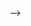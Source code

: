 <!--# Testing Reference-->

<!--<!--* toc_depth: 3 *-->-->

<!--This page lists the facilities provided by GoogleTest for writing test programs.-->
<!--To use them, include the header `gtest/gtest.h`.-->

<!--## Macros-->

<!--GoogleTest defines the following macros for writing tests.-->

<!--### TEST {#TEST}-->

<!--<pre>-->
<!--TEST(<em>TestSuiteName</em>, <em>TestName</em>) {-->
<!--  ... <em>statements</em> ...-->
<!--}-->
<!--</pre>-->

<!--Defines an individual test named *`TestName`* in the test suite-->
<!--*`TestSuiteName`*, consisting of the given statements.-->

<!--Both arguments *`TestSuiteName`* and *`TestName`* must be valid C++ identifiers-->
<!--and must not contain underscores (`_`). Tests in different test suites can have-->
<!--the same individual name.-->

<!--The statements within the test body can be any code under test.-->
<!--[Assertions](assertions.md) used within the test body determine the outcome of-->
<!--the test.-->

<!--### TEST_F {#TEST_F}-->

<!--<pre>-->
<!--TEST_F(<em>TestFixtureName</em>, <em>TestName</em>) {-->
<!--  ... <em>statements</em> ...-->
<!--}-->
<!--</pre>-->

<!--Defines an individual test named *`TestName`* that uses the test fixture class-->
<!--*`TestFixtureName`*. The test suite name is *`TestFixtureName`*.-->

<!--Both arguments *`TestFixtureName`* and *`TestName`* must be valid C++-->
<!--identifiers and must not contain underscores (`_`). *`TestFixtureName`* must be-->
<!--the name of a test fixture class—see-->
<!--[Test Fixtures](../primer.md#same-data-multiple-tests).-->

<!--The statements within the test body can be any code under test.-->
<!--[Assertions](assertions.md) used within the test body determine the outcome of-->
<!--the test.-->

<!--### TEST_P {#TEST_P}-->

<!--<pre>-->
<!--TEST_P(<em>TestFixtureName</em>, <em>TestName</em>) {-->
<!--  ... <em>statements</em> ...-->
<!--}-->
<!--</pre>-->

<!--Defines an individual value-parameterized test named *`TestName`* that uses the-->
<!--test fixture class *`TestFixtureName`*. The test suite name is-->
<!--*`TestFixtureName`*.-->

<!--Both arguments *`TestFixtureName`* and *`TestName`* must be valid C++-->
<!--identifiers and must not contain underscores (`_`). *`TestFixtureName`* must be-->
<!--the name of a value-parameterized test fixture class—see-->
<!--[Value-Parameterized Tests](../advanced.md#value-parameterized-tests).-->

<!--The statements within the test body can be any code under test. Within the test-->
<!--body, the test parameter can be accessed with the `GetParam()` function (see-->
<!--[`WithParamInterface`](#WithParamInterface)). For example:-->

<!--```cpp-->
<!--TEST_P(MyTestSuite, DoesSomething) {-->
<!--  ...-->
<!--  EXPECT_TRUE(DoSomething(GetParam()));-->
<!--  ...-->
<!--}-->
<!--```-->

<!--[Assertions](assertions.md) used within the test body determine the outcome of-->
<!--the test.-->

<!--See also [`INSTANTIATE_TEST_SUITE_P`](#INSTANTIATE_TEST_SUITE_P).-->

<!--### INSTANTIATE_TEST_SUITE_P {#INSTANTIATE_TEST_SUITE_P}-->

<!--`INSTANTIATE_TEST_SUITE_P(`*`InstantiationName`*`,`*`TestSuiteName`*`,`*`param_generator`*`)`-->
<!--\-->
<!--`INSTANTIATE_TEST_SUITE_P(`*`InstantiationName`*`,`*`TestSuiteName`*`,`*`param_generator`*`,`*`name_generator`*`)`-->

<!--Instantiates the value-parameterized test suite *`TestSuiteName`* (defined with-->
<!--[`TEST_P`](#TEST_P)).-->

<!--The argument *`InstantiationName`* is a unique name for the instantiation of the-->
<!--test suite, to distinguish between multiple instantiations. In test output, the-->
<!--instantiation name is added as a prefix to the test suite name-->
<!--*`TestSuiteName`*.-->

<!--The argument *`param_generator`* is one of the following GoogleTest-provided-->
<!--functions that generate the test parameters, all defined in the `::testing`-->
<!--namespace:-->

<!--<span id="param-generators"></span>-->

<!--| Parameter Generator | Behavior                                             |-->
<!--| ------------------- | ---------------------------------------------------- |-->
<!--| `Range(begin, end [, step])` | Yields values `{begin, begin+step, begin+step+step, ...}`. The values do not include `end`. `step` defaults to 1. |-->
<!--| `Values(v1, v2, ..., vN)`    | Yields values `{v1, v2, ..., vN}`.          |-->
<!--| `ValuesIn(container)` or `ValuesIn(begin,end)` | Yields values from a C-style array, an STL-style container, or an iterator range `[begin, end)`. |-->
<!--| `Bool()`                     | Yields sequence `{false, true}`.            |-->
<!--| `Combine(g1, g2, ..., gN)`   | Yields as `std::tuple` *n*-tuples all combinations (Cartesian product) of the values generated by the given *n* generators `g1`, `g2`, ..., `gN`. |-->
<!--| `ConvertGenerator<T>(g)`     | Yields values generated by generator `g`, `static_cast` to `T`. |-->
<!--The optional last argument *`name_generator`* is a function or functor that-->
<!--generates custom test name suffixes based on the test parameters. The function-->
<!--must accept an argument of type-->
<!--[`TestParamInfo<class ParamType>`](#TestParamInfo) and return a `std::string`.-->
<!--The test name suffix can only contain alphanumeric characters and underscores.-->
<!--GoogleTest provides [`PrintToStringParamName`](#PrintToStringParamName), or a-->
<!--custom function can be used for more control:-->

<!--```cpp-->
<!--INSTANTIATE_TEST_SUITE_P(-->
<!--    MyInstantiation, MyTestSuite,-->
<!--    ::testing::Values(...),-->
<!--    [](const ::testing::TestParamInfo<MyTestSuite::ParamType>& info) {-->
<!--      // Can use info.param here to generate the test suffix-->
<!--      std::string name = ...-->
<!--      return name;-->
<!--    });-->
<!--```-->

<!--For more information, see-->
<!--[Value-Parameterized Tests](../advanced.md#value-parameterized-tests).-->

<!--See also-->
<!--[`GTEST_ALLOW_UNINSTANTIATED_PARAMETERIZED_TEST`](#GTEST_ALLOW_UNINSTANTIATED_PARAMETERIZED_TEST).-->

<!--### TYPED_TEST_SUITE {#TYPED_TEST_SUITE}-->

<!--`TYPED_TEST_SUITE(`*`TestFixtureName`*`,`*`Types`*`)`-->

<!--Defines a typed test suite based on the test fixture *`TestFixtureName`*. The-->
<!--test suite name is *`TestFixtureName`*.-->

<!--The argument *`TestFixtureName`* is a fixture class template, parameterized by a-->
<!--type, for example:-->

<!--```cpp-->
<!--template <typename T>-->
<!--class MyFixture : public ::testing::Test {-->
<!-- public:-->
<!--  ...-->
<!--  using List = std::list<T>;-->
<!--  static T shared_;-->
<!--  T value_;-->
<!--};-->
<!--```-->

<!--The argument *`Types`* is a [`Types`](#Types) object representing the list of-->
<!--types to run the tests on, for example:-->

<!--```cpp-->
<!--using MyTypes = ::testing::Types<char, int, unsigned int>;-->
<!--TYPED_TEST_SUITE(MyFixture, MyTypes);-->
<!--```-->

<!--The type alias (`using` or `typedef`) is necessary for the `TYPED_TEST_SUITE`-->
<!--macro to parse correctly.-->

<!--See also [`TYPED_TEST`](#TYPED_TEST) and-->
<!--[Typed Tests](../advanced.md#typed-tests) for more information.-->

<!--### TYPED_TEST {#TYPED_TEST}-->

<!--<pre>-->
<!--TYPED_TEST(<em>TestSuiteName</em>, <em>TestName</em>) {-->
<!--  ... <em>statements</em> ...-->
<!--}-->
<!--</pre>-->

<!--Defines an individual typed test named *`TestName`* in the typed test suite-->
<!--*`TestSuiteName`*. The test suite must be defined with-->
<!--[`TYPED_TEST_SUITE`](#TYPED_TEST_SUITE).-->

<!--Within the test body, the special name `TypeParam` refers to the type parameter,-->
<!--and `TestFixture` refers to the fixture class. See the following example:-->

<!--```cpp-->
<!--TYPED_TEST(MyFixture, Example) {-->
<!--  // Inside a test, refer to the special name TypeParam to get the type-->
<!--  // parameter.  Since we are inside a derived class template, C++ requires-->
<!--  // us to visit the members of MyFixture via 'this'.-->
<!--  TypeParam n = this->value_;-->

<!--  // To visit static members of the fixture, add the 'TestFixture::'-->
<!--  // prefix.-->
<!--  n += TestFixture::shared_;-->

<!--  // To refer to typedefs in the fixture, add the 'typename TestFixture::'-->
<!--  // prefix. The 'typename' is required to satisfy the compiler.-->
<!--  typename TestFixture::List values;-->

<!--  values.push_back(n);-->
<!--  ...-->
<!--}-->
<!--```-->

<!--For more information, see [Typed Tests](../advanced.md#typed-tests).-->

<!--### TYPED_TEST_SUITE_P {#TYPED_TEST_SUITE_P}-->

<!--`TYPED_TEST_SUITE_P(`*`TestFixtureName`*`)`-->

<!--Defines a type-parameterized test suite based on the test fixture-->
<!--*`TestFixtureName`*. The test suite name is *`TestFixtureName`*.-->

<!--The argument *`TestFixtureName`* is a fixture class template, parameterized by a-->
<!--type. See [`TYPED_TEST_SUITE`](#TYPED_TEST_SUITE) for an example.-->

<!--See also [`TYPED_TEST_P`](#TYPED_TEST_P) and-->
<!--[Type-Parameterized Tests](../advanced.md#type-parameterized-tests) for more-->
<!--information.-->

<!--### TYPED_TEST_P {#TYPED_TEST_P}-->

<!--<pre>-->
<!--TYPED_TEST_P(<em>TestSuiteName</em>, <em>TestName</em>) {-->
<!--  ... <em>statements</em> ...-->
<!--}-->
<!--</pre>-->

<!--Defines an individual type-parameterized test named *`TestName`* in the-->
<!--type-parameterized test suite *`TestSuiteName`*. The test suite must be defined-->
<!--with [`TYPED_TEST_SUITE_P`](#TYPED_TEST_SUITE_P).-->

<!--Within the test body, the special name `TypeParam` refers to the type parameter,-->
<!--and `TestFixture` refers to the fixture class. See [`TYPED_TEST`](#TYPED_TEST)-->
<!--for an example.-->

<!--See also [`REGISTER_TYPED_TEST_SUITE_P`](#REGISTER_TYPED_TEST_SUITE_P) and-->
<!--[Type-Parameterized Tests](../advanced.md#type-parameterized-tests) for more-->
<!--information.-->

<!--### REGISTER_TYPED_TEST_SUITE_P {#REGISTER_TYPED_TEST_SUITE_P}-->

<!--`REGISTER_TYPED_TEST_SUITE_P(`*`TestSuiteName`*`,`*`TestNames...`*`)`-->

<!--Registers the type-parameterized tests *`TestNames...`* of the test suite-->
<!--*`TestSuiteName`*. The test suite and tests must be defined with-->
<!--[`TYPED_TEST_SUITE_P`](#TYPED_TEST_SUITE_P) and [`TYPED_TEST_P`](#TYPED_TEST_P).-->

<!--For example:-->

<!--```cpp-->
<!--// Define the test suite and tests.-->
<!--TYPED_TEST_SUITE_P(MyFixture);-->
<!--TYPED_TEST_P(MyFixture, HasPropertyA) { ... }-->
<!--TYPED_TEST_P(MyFixture, HasPropertyB) { ... }-->

<!--// Register the tests in the test suite.-->
<!--REGISTER_TYPED_TEST_SUITE_P(MyFixture, HasPropertyA, HasPropertyB);-->
<!--```-->

<!--See also [`INSTANTIATE_TYPED_TEST_SUITE_P`](#INSTANTIATE_TYPED_TEST_SUITE_P) and-->
<!--[Type-Parameterized Tests](../advanced.md#type-parameterized-tests) for more-->
<!--information.-->

<!--### INSTANTIATE_TYPED_TEST_SUITE_P {#INSTANTIATE_TYPED_TEST_SUITE_P}-->

<!--`INSTANTIATE_TYPED_TEST_SUITE_P(`*`InstantiationName`*`,`*`TestSuiteName`*`,`*`Types`*`)`-->

<!--Instantiates the type-parameterized test suite *`TestSuiteName`*. The test suite-->
<!--must be registered with-->
<!--[`REGISTER_TYPED_TEST_SUITE_P`](#REGISTER_TYPED_TEST_SUITE_P).-->

<!--The argument *`InstantiationName`* is a unique name for the instantiation of the-->
<!--test suite, to distinguish between multiple instantiations. In test output, the-->
<!--instantiation name is added as a prefix to the test suite name-->
<!--*`TestSuiteName`*.-->

<!--The argument *`Types`* is a [`Types`](#Types) object representing the list of-->
<!--types to run the tests on, for example:-->

<!--```cpp-->
<!--using MyTypes = ::testing::Types<char, int, unsigned int>;-->
<!--INSTANTIATE_TYPED_TEST_SUITE_P(MyInstantiation, MyFixture, MyTypes);-->
<!--```-->

<!--The type alias (`using` or `typedef`) is necessary for the-->
<!--`INSTANTIATE_TYPED_TEST_SUITE_P` macro to parse correctly.-->

<!--For more information, see-->
<!--[Type-Parameterized Tests](../advanced.md#type-parameterized-tests).-->

<!--### FRIEND_TEST {#FRIEND_TEST}-->

<!--`FRIEND_TEST(`*`TestSuiteName`*`,`*`TestName`*`)`-->

<!--Within a class body, declares an individual test as a friend of the class,-->
<!--enabling the test to access private class members.-->

<!--If the class is defined in a namespace, then in order to be friends of the-->
<!--class, test fixtures and tests must be defined in the exact same namespace,-->
<!--without inline or anonymous namespaces.-->

<!--For example, if the class definition looks like the following:-->

<!--```cpp-->
<!--namespace my_namespace {-->

<!--class MyClass {-->
<!--  friend class MyClassTest;-->
<!--  FRIEND_TEST(MyClassTest, HasPropertyA);-->
<!--  FRIEND_TEST(MyClassTest, HasPropertyB);-->
<!--  ... definition of class MyClass ...-->
<!--};-->

<!--}  // namespace my_namespace-->
<!--```-->

<!--Then the test code should look like:-->

<!--```cpp-->
<!--namespace my_namespace {-->

<!--class MyClassTest : public ::testing::Test {-->
<!--  ...-->
<!--};-->

<!--TEST_F(MyClassTest, HasPropertyA) { ... }-->
<!--TEST_F(MyClassTest, HasPropertyB) { ... }-->

<!--}  // namespace my_namespace-->
<!--```-->

<!--See [Testing Private Code](../advanced.md#testing-private-code) for more-->
<!--information.-->

<!--### SCOPED_TRACE {#SCOPED_TRACE}-->

<!--`SCOPED_TRACE(`*`message`*`)`-->

<!--Causes the current file name, line number, and the given message *`message`* to-->
<!--be added to the failure message for each assertion failure that occurs in the-->
<!--scope.-->

<!--For more information, see-->
<!--[Adding Traces to Assertions](../advanced.md#adding-traces-to-assertions).-->

<!--See also the [`ScopedTrace` class](#ScopedTrace).-->

<!--### GTEST_SKIP {#GTEST_SKIP}-->

<!--`GTEST_SKIP()`-->

<!--Prevents further test execution at runtime.-->

<!--Can be used in individual test cases or in the `SetUp()` methods of test-->
<!--environments or test fixtures (classes derived from the-->
<!--[`Environment`](#Environment) or [`Test`](#Test) classes). If used in a global-->
<!--test environment `SetUp()` method, it skips all tests in the test program. If-->
<!--used in a test fixture `SetUp()` method, it skips all tests in the corresponding-->
<!--test suite.-->

<!--Similar to assertions, `GTEST_SKIP` allows streaming a custom message into it.-->

<!--See [Skipping Test Execution](../advanced.md#skipping-test-execution) for more-->
<!--information.-->

<!--### GTEST_ALLOW_UNINSTANTIATED_PARAMETERIZED_TEST {#GTEST_ALLOW_UNINSTANTIATED_PARAMETERIZED_TEST}-->

<!--`GTEST_ALLOW_UNINSTANTIATED_PARAMETERIZED_TEST(`*`TestSuiteName`*`)`-->

<!--Allows the value-parameterized test suite *`TestSuiteName`* to be-->
<!--uninstantiated.-->

<!--By default, every [`TEST_P`](#TEST_P) call without a corresponding-->
<!--[`INSTANTIATE_TEST_SUITE_P`](#INSTANTIATE_TEST_SUITE_P) call causes a failing-->
<!--test in the test suite `GoogleTestVerification`.-->
<!--`GTEST_ALLOW_UNINSTANTIATED_PARAMETERIZED_TEST` suppresses this failure for the-->
<!--given test suite.-->

<!--## Classes and types-->

<!--GoogleTest defines the following classes and types to help with writing tests.-->

<!--### AssertionResult {#AssertionResult}-->

<!--`::testing::AssertionResult`-->

<!--A class for indicating whether an assertion was successful.-->

<!--When the assertion wasn't successful, the `AssertionResult` object stores a-->
<!--non-empty failure message that can be retrieved with the object's `message()`-->
<!--method.-->

<!--To create an instance of this class, use one of the factory functions-->
<!--[`AssertionSuccess()`](#AssertionSuccess) or-->
<!--[`AssertionFailure()`](#AssertionFailure).-->

<!--### AssertionException {#AssertionException}-->

<!--`::testing::AssertionException`-->

<!--Exception which can be thrown from-->
<!--[`TestEventListener::OnTestPartResult`](#TestEventListener::OnTestPartResult).-->

<!--### EmptyTestEventListener {#EmptyTestEventListener}-->

<!--`::testing::EmptyTestEventListener`-->

<!--Provides an empty implementation of all methods in the-->
<!--[`TestEventListener`](#TestEventListener) interface, such that a subclass only-->
<!--needs to override the methods it cares about.-->

<!--### Environment {#Environment}-->

<!--`::testing::Environment`-->

<!--Represents a global test environment. See-->
<!--[Global Set-Up and Tear-Down](../advanced.md#global-set-up-and-tear-down).-->

<!--#### Protected Methods {#Environment-protected}-->

<!--##### SetUp {#Environment::SetUp}-->

<!--`virtual void Environment::SetUp()`-->

<!--Override this to define how to set up the environment.-->

<!--##### TearDown {#Environment::TearDown}-->

<!--`virtual void Environment::TearDown()`-->

<!--Override this to define how to tear down the environment.-->

<!--### ScopedTrace {#ScopedTrace}-->

<!--`::testing::ScopedTrace`-->

<!--An instance of this class causes a trace to be included in every test failure-->
<!--message generated by code in the scope of the lifetime of the `ScopedTrace`-->
<!--instance. The effect is undone with the destruction of the instance.-->

<!--The `ScopedTrace` constructor has the following form:-->

<!--```cpp-->
<!--template <typename T>-->
<!--ScopedTrace(const char* file, int line, const T& message)-->
<!--```-->

<!--Example usage:-->

<!--```cpp-->
<!--::testing::ScopedTrace trace("file.cc", 123, "message");-->
<!--```-->

<!--The resulting trace includes the given source file path and line number, and the-->
<!--given message. The `message` argument can be anything streamable to-->
<!--`std::ostream`.-->

<!--See also [`SCOPED_TRACE`](#SCOPED_TRACE).-->

<!--### Test {#Test}-->

<!--`::testing::Test`-->

<!--The abstract class that all tests inherit from. `Test` is not copyable.-->

<!--#### Public Methods {#Test-public}-->

<!--##### SetUpTestSuite {#Test::SetUpTestSuite}-->

<!--`static void Test::SetUpTestSuite()`-->

<!--Performs shared setup for all tests in the test suite. GoogleTest calls-->
<!--`SetUpTestSuite()` before running the first test in the test suite.-->

<!--##### TearDownTestSuite {#Test::TearDownTestSuite}-->

<!--`static void Test::TearDownTestSuite()`-->

<!--Performs shared teardown for all tests in the test suite. GoogleTest calls-->
<!--`TearDownTestSuite()` after running the last test in the test suite.-->

<!--##### HasFatalFailure {#Test::HasFatalFailure}-->

<!--`static bool Test::HasFatalFailure()`-->

<!--Returns true if and only if the current test has a fatal failure.-->

<!--##### HasNonfatalFailure {#Test::HasNonfatalFailure}-->

<!--`static bool Test::HasNonfatalFailure()`-->

<!--Returns true if and only if the current test has a nonfatal failure.-->

<!--##### HasFailure {#Test::HasFailure}-->

<!--`static bool Test::HasFailure()`-->

<!--Returns true if and only if the current test has any failure, either fatal or-->
<!--nonfatal.-->

<!--##### IsSkipped {#Test::IsSkipped}-->

<!--`static bool Test::IsSkipped()`-->

<!--Returns true if and only if the current test was skipped.-->

<!--##### RecordProperty {#Test::RecordProperty}-->

<!--`static void Test::RecordProperty(const std::string& key, const std::string&-->
<!--value)` \-->
<!--`static void Test::RecordProperty(const std::string& key, int value)`-->

<!--Logs a property for the current test, test suite, or entire invocation of the-->
<!--test program. Only the last value for a given key is logged.-->

<!--The key must be a valid XML attribute name, and cannot conflict with the ones-->
<!--already used by GoogleTest (`name`, `file`, `line`, `status`, `time`,-->
<!--`classname`, `type_param`, and `value_param`).-->

<!--`RecordProperty` is `public static` so it can be called from utility functions-->
<!--that are not members of the test fixture.-->

<!--Calls to `RecordProperty` made during the lifespan of the test (from the moment-->
<!--its constructor starts to the moment its destructor finishes) are output in XML-->
<!--as attributes of the `<testcase>` element. Properties recorded from a fixture's-->
<!--`SetUpTestSuite` or `TearDownTestSuite` methods are logged as attributes of the-->
<!--corresponding `<testsuite>` element. Calls to `RecordProperty` made in the-->
<!--global context (before or after invocation of `RUN_ALL_TESTS` or from the-->
<!--`SetUp`/`TearDown` methods of registered `Environment` objects) are output as-->
<!--attributes of the `<testsuites>` element.-->

<!--#### Protected Methods {#Test-protected}-->

<!--##### SetUp {#Test::SetUp}-->

<!--`virtual void Test::SetUp()`-->

<!--Override this to perform test fixture setup. GoogleTest calls `SetUp()` before-->
<!--running each individual test.-->

<!--##### TearDown {#Test::TearDown}-->

<!--`virtual void Test::TearDown()`-->

<!--Override this to perform test fixture teardown. GoogleTest calls `TearDown()`-->
<!--after running each individual test.-->

<!--### TestWithParam {#TestWithParam}-->

<!--`::testing::TestWithParam<T>`-->

<!--A convenience class which inherits from both [`Test`](#Test) and-->
<!--[`WithParamInterface<T>`](#WithParamInterface).-->

<!--### TestSuite {#TestSuite}-->

<!--Represents a test suite. `TestSuite` is not copyable.-->

<!--#### Public Methods {#TestSuite-public}-->

<!--##### name {#TestSuite::name}-->

<!--`const char* TestSuite::name() const`-->

<!--Gets the name of the test suite.-->

<!--##### type_param {#TestSuite::type_param}-->

<!--`const char* TestSuite::type_param() const`-->

<!--Returns the name of the parameter type, or `NULL` if this is not a typed or-->
<!--type-parameterized test suite. See [Typed Tests](../advanced.md#typed-tests) and-->
<!--[Type-Parameterized Tests](../advanced.md#type-parameterized-tests).-->

<!--##### should_run {#TestSuite::should_run}-->

<!--`bool TestSuite::should_run() const`-->

<!--Returns true if any test in this test suite should run.-->

<!--##### successful_test_count {#TestSuite::successful_test_count}-->

<!--`int TestSuite::successful_test_count() const`-->

<!--Gets the number of successful tests in this test suite.-->

<!--##### skipped_test_count {#TestSuite::skipped_test_count}-->

<!--`int TestSuite::skipped_test_count() const`-->

<!--Gets the number of skipped tests in this test suite.-->

<!--##### failed_test_count {#TestSuite::failed_test_count}-->

<!--`int TestSuite::failed_test_count() const`-->

<!--Gets the number of failed tests in this test suite.-->

<!--##### reportable_disabled_test_count {#TestSuite::reportable_disabled_test_count}-->

<!--`int TestSuite::reportable_disabled_test_count() const`-->

<!--Gets the number of disabled tests that will be reported in the XML report.-->

<!--##### disabled_test_count {#TestSuite::disabled_test_count}-->

<!--`int TestSuite::disabled_test_count() const`-->

<!--Gets the number of disabled tests in this test suite.-->

<!--##### reportable_test_count {#TestSuite::reportable_test_count}-->

<!--`int TestSuite::reportable_test_count() const`-->

<!--Gets the number of tests to be printed in the XML report.-->

<!--##### test_to_run_count {#TestSuite::test_to_run_count}-->

<!--`int TestSuite::test_to_run_count() const`-->

<!--Get the number of tests in this test suite that should run.-->

<!--##### total_test_count {#TestSuite::total_test_count}-->

<!--`int TestSuite::total_test_count() const`-->

<!--Gets the number of all tests in this test suite.-->

<!--##### Passed {#TestSuite::Passed}-->

<!--`bool TestSuite::Passed() const`-->

<!--Returns true if and only if the test suite passed.-->

<!--##### Failed {#TestSuite::Failed}-->

<!--`bool TestSuite::Failed() const`-->

<!--Returns true if and only if the test suite failed.-->

<!--##### elapsed_time {#TestSuite::elapsed_time}-->

<!--`TimeInMillis TestSuite::elapsed_time() const`-->

<!--Returns the elapsed time, in milliseconds.-->

<!--##### start_timestamp {#TestSuite::start_timestamp}-->

<!--`TimeInMillis TestSuite::start_timestamp() const`-->

<!--Gets the time of the test suite start, in ms from the start of the UNIX epoch.-->

<!--##### GetTestInfo {#TestSuite::GetTestInfo}-->

<!--`const TestInfo* TestSuite::GetTestInfo(int i) const`-->

<!--Returns the [`TestInfo`](#TestInfo) for the `i`-th test among all the tests. `i`-->
<!--can range from 0 to `total_test_count() - 1`. If `i` is not in that range,-->
<!--returns `NULL`.-->

<!--##### ad_hoc_test_result {#TestSuite::ad_hoc_test_result}-->

<!--`const TestResult& TestSuite::ad_hoc_test_result() const`-->

<!--Returns the [`TestResult`](#TestResult) that holds test properties recorded-->
<!--during execution of `SetUpTestSuite` and `TearDownTestSuite`.-->

<!--### TestInfo {#TestInfo}-->

<!--`::testing::TestInfo`-->

<!--Stores information about a test.-->

<!--#### Public Methods {#TestInfo-public}-->

<!--##### test_suite_name {#TestInfo::test_suite_name}-->

<!--`const char* TestInfo::test_suite_name() const`-->

<!--Returns the test suite name.-->

<!--##### name {#TestInfo::name}-->

<!--`const char* TestInfo::name() const`-->

<!--Returns the test name.-->

<!--##### type_param {#TestInfo::type_param}-->

<!--`const char* TestInfo::type_param() const`-->

<!--Returns the name of the parameter type, or `NULL` if this is not a typed or-->
<!--type-parameterized test. See [Typed Tests](../advanced.md#typed-tests) and-->
<!--[Type-Parameterized Tests](../advanced.md#type-parameterized-tests).-->

<!--##### value_param {#TestInfo::value_param}-->

<!--`const char* TestInfo::value_param() const`-->

<!--Returns the text representation of the value parameter, or `NULL` if this is not-->
<!--a value-parameterized test. See-->
<!--[Value-Parameterized Tests](../advanced.md#value-parameterized-tests).-->

<!--##### file {#TestInfo::file}-->

<!--`const char* TestInfo::file() const`-->

<!--Returns the file name where this test is defined.-->

<!--##### line {#TestInfo::line}-->

<!--`int TestInfo::line() const`-->

<!--Returns the line where this test is defined.-->

<!--##### is_in_another_shard {#TestInfo::is_in_another_shard}-->

<!--`bool TestInfo::is_in_another_shard() const`-->

<!--Returns true if this test should not be run because it's in another shard.-->

<!--##### should_run {#TestInfo::should_run}-->

<!--`bool TestInfo::should_run() const`-->

<!--Returns true if this test should run, that is if the test is not disabled (or it-->
<!--is disabled but the `also_run_disabled_tests` flag has been specified) and its-->
<!--full name matches the user-specified filter.-->

<!--GoogleTest allows the user to filter the tests by their full names. Only the-->
<!--tests that match the filter will run. See-->
<!--[Running a Subset of the Tests](../advanced.md#running-a-subset-of-the-tests)-->
<!--for more information.-->

<!--##### is_reportable {#TestInfo::is_reportable}-->

<!--`bool TestInfo::is_reportable() const`-->

<!--Returns true if and only if this test will appear in the XML report.-->

<!--##### result {#TestInfo::result}-->

<!--`const TestResult* TestInfo::result() const`-->

<!--Returns the result of the test. See [`TestResult`](#TestResult).-->

<!--### TestParamInfo {#TestParamInfo}-->

<!--`::testing::TestParamInfo<T>`-->

<!--Describes a parameter to a value-parameterized test. The type `T` is the type of-->
<!--the parameter.-->

<!--Contains the fields `param` and `index` which hold the value of the parameter-->
<!--and its integer index respectively.-->

<!--### UnitTest {#UnitTest}-->

<!--`::testing::UnitTest`-->

<!--This class contains information about the test program.-->

<!--`UnitTest` is a singleton class. The only instance is created when-->
<!--`UnitTest::GetInstance()` is first called. This instance is never deleted.-->

<!--`UnitTest` is not copyable.-->

<!--#### Public Methods {#UnitTest-public}-->

<!--##### GetInstance {#UnitTest::GetInstance}-->

<!--`static UnitTest* UnitTest::GetInstance()`-->

<!--Gets the singleton `UnitTest` object. The first time this method is called, a-->
<!--`UnitTest` object is constructed and returned. Consecutive calls will return the-->
<!--same object.-->

<!--##### original_working_dir {#UnitTest::original_working_dir}-->

<!--`const char* UnitTest::original_working_dir() const`-->

<!--Returns the working directory when the first [`TEST()`](#TEST) or-->
<!--[`TEST_F()`](#TEST_F) was executed. The `UnitTest` object owns the string.-->

<!--##### current_test_suite {#UnitTest::current_test_suite}-->

<!--`const TestSuite* UnitTest::current_test_suite() const`-->

<!--Returns the [`TestSuite`](#TestSuite) object for the test that's currently-->
<!--running, or `NULL` if no test is running.-->

<!--##### current_test_info {#UnitTest::current_test_info}-->

<!--`const TestInfo* UnitTest::current_test_info() const`-->

<!--Returns the [`TestInfo`](#TestInfo) object for the test that's currently-->
<!--running, or `NULL` if no test is running.-->

<!--##### random_seed {#UnitTest::random_seed}-->

<!--`int UnitTest::random_seed() const`-->

<!--Returns the random seed used at the start of the current test run.-->

<!--##### successful_test_suite_count {#UnitTest::successful_test_suite_count}-->

<!--`int UnitTest::successful_test_suite_count() const`-->

<!--Gets the number of successful test suites.-->

<!--##### failed_test_suite_count {#UnitTest::failed_test_suite_count}-->

<!--`int UnitTest::failed_test_suite_count() const`-->

<!--Gets the number of failed test suites.-->

<!--##### total_test_suite_count {#UnitTest::total_test_suite_count}-->

<!--`int UnitTest::total_test_suite_count() const`-->

<!--Gets the number of all test suites.-->

<!--##### test_suite_to_run_count {#UnitTest::test_suite_to_run_count}-->

<!--`int UnitTest::test_suite_to_run_count() const`-->

<!--Gets the number of all test suites that contain at least one test that should-->
<!--run.-->

<!--##### successful_test_count {#UnitTest::successful_test_count}-->

<!--`int UnitTest::successful_test_count() const`-->

<!--Gets the number of successful tests.-->

<!--##### skipped_test_count {#UnitTest::skipped_test_count}-->

<!--`int UnitTest::skipped_test_count() const`-->

<!--Gets the number of skipped tests.-->

<!--##### failed_test_count {#UnitTest::failed_test_count}-->

<!--`int UnitTest::failed_test_count() const`-->

<!--Gets the number of failed tests.-->

<!--##### reportable_disabled_test_count {#UnitTest::reportable_disabled_test_count}-->

<!--`int UnitTest::reportable_disabled_test_count() const`-->

<!--Gets the number of disabled tests that will be reported in the XML report.-->

<!--##### disabled_test_count {#UnitTest::disabled_test_count}-->

<!--`int UnitTest::disabled_test_count() const`-->

<!--Gets the number of disabled tests.-->

<!--##### reportable_test_count {#UnitTest::reportable_test_count}-->

<!--`int UnitTest::reportable_test_count() const`-->

<!--Gets the number of tests to be printed in the XML report.-->

<!--##### total_test_count {#UnitTest::total_test_count}-->

<!--`int UnitTest::total_test_count() const`-->

<!--Gets the number of all tests.-->

<!--##### test_to_run_count {#UnitTest::test_to_run_count}-->

<!--`int UnitTest::test_to_run_count() const`-->

<!--Gets the number of tests that should run.-->

<!--##### start_timestamp {#UnitTest::start_timestamp}-->

<!--`TimeInMillis UnitTest::start_timestamp() const`-->

<!--Gets the time of the test program start, in ms from the start of the UNIX epoch.-->

<!--##### elapsed_time {#UnitTest::elapsed_time}-->

<!--`TimeInMillis UnitTest::elapsed_time() const`-->

<!--Gets the elapsed time, in milliseconds.-->

<!--##### Passed {#UnitTest::Passed}-->

<!--`bool UnitTest::Passed() const`-->

<!--Returns true if and only if the unit test passed (i.e. all test suites passed).-->

<!--##### Failed {#UnitTest::Failed}-->

<!--`bool UnitTest::Failed() const`-->

<!--Returns true if and only if the unit test failed (i.e. some test suite failed or-->
<!--something outside of all tests failed).-->

<!--##### GetTestSuite {#UnitTest::GetTestSuite}-->

<!--`const TestSuite* UnitTest::GetTestSuite(int i) const`-->

<!--Gets the [`TestSuite`](#TestSuite) object for the `i`-th test suite among all-->
<!--the test suites. `i` can range from 0 to `total_test_suite_count() - 1`. If `i`-->
<!--is not in that range, returns `NULL`.-->

<!--##### ad_hoc_test_result {#UnitTest::ad_hoc_test_result}-->

<!--`const TestResult& UnitTest::ad_hoc_test_result() const`-->

<!--Returns the [`TestResult`](#TestResult) containing information on test failures-->
<!--and properties logged outside of individual test suites.-->

<!--##### listeners {#UnitTest::listeners}-->

<!--`TestEventListeners& UnitTest::listeners()`-->

<!--Returns the list of event listeners that can be used to track events inside-->
<!--GoogleTest. See [`TestEventListeners`](#TestEventListeners).-->

<!--### TestEventListener {#TestEventListener}-->

<!--`::testing::TestEventListener`-->

<!--The interface for tracing execution of tests. The methods below are listed in-->
<!--the order the corresponding events are fired.-->

<!--#### Public Methods {#TestEventListener-public}-->

<!--##### OnTestProgramStart {#TestEventListener::OnTestProgramStart}-->

<!--`virtual void TestEventListener::OnTestProgramStart(const UnitTest& unit_test)`-->

<!--Fired before any test activity starts.-->

<!--##### OnTestIterationStart {#TestEventListener::OnTestIterationStart}-->

<!--`virtual void TestEventListener::OnTestIterationStart(const UnitTest& unit_test,-->
<!--int iteration)`-->

<!--Fired before each iteration of tests starts. There may be more than one-->
<!--iteration if `GTEST_FLAG(repeat)` is set. `iteration` is the iteration index,-->
<!--starting from 0.-->

<!--##### OnEnvironmentsSetUpStart {#TestEventListener::OnEnvironmentsSetUpStart}-->

<!--`virtual void TestEventListener::OnEnvironmentsSetUpStart(const UnitTest&-->
<!--unit_test)`-->

<!--Fired before environment set-up for each iteration of tests starts.-->

<!--##### OnEnvironmentsSetUpEnd {#TestEventListener::OnEnvironmentsSetUpEnd}-->

<!--`virtual void TestEventListener::OnEnvironmentsSetUpEnd(const UnitTest&-->
<!--unit_test)`-->

<!--Fired after environment set-up for each iteration of tests ends.-->

<!--##### OnTestSuiteStart {#TestEventListener::OnTestSuiteStart}-->

<!--`virtual void TestEventListener::OnTestSuiteStart(const TestSuite& test_suite)`-->

<!--Fired before the test suite starts.-->

<!--##### OnTestStart {#TestEventListener::OnTestStart}-->

<!--`virtual void TestEventListener::OnTestStart(const TestInfo& test_info)`-->

<!--Fired before the test starts.-->

<!--##### OnTestPartResult {#TestEventListener::OnTestPartResult}-->

<!--`virtual void TestEventListener::OnTestPartResult(const TestPartResult&-->
<!--test_part_result)`-->

<!--Fired after a failed assertion or a `SUCCEED()` invocation. If you want to throw-->
<!--an exception from this function to skip to the next test, it must be an-->
<!--[`AssertionException`](#AssertionException) or inherited from it.-->

<!--##### OnTestEnd {#TestEventListener::OnTestEnd}-->

<!--`virtual void TestEventListener::OnTestEnd(const TestInfo& test_info)`-->

<!--Fired after the test ends.-->

<!--##### OnTestSuiteEnd {#TestEventListener::OnTestSuiteEnd}-->

<!--`virtual void TestEventListener::OnTestSuiteEnd(const TestSuite& test_suite)`-->

<!--Fired after the test suite ends.-->

<!--##### OnEnvironmentsTearDownStart {#TestEventListener::OnEnvironmentsTearDownStart}-->

<!--`virtual void TestEventListener::OnEnvironmentsTearDownStart(const UnitTest&-->
<!--unit_test)`-->

<!--Fired before environment tear-down for each iteration of tests starts.-->

<!--##### OnEnvironmentsTearDownEnd {#TestEventListener::OnEnvironmentsTearDownEnd}-->

<!--`virtual void TestEventListener::OnEnvironmentsTearDownEnd(const UnitTest&-->
<!--unit_test)`-->

<!--Fired after environment tear-down for each iteration of tests ends.-->

<!--##### OnTestIterationEnd {#TestEventListener::OnTestIterationEnd}-->

<!--`virtual void TestEventListener::OnTestIterationEnd(const UnitTest& unit_test,-->
<!--int iteration)`-->

<!--Fired after each iteration of tests finishes.-->

<!--##### OnTestProgramEnd {#TestEventListener::OnTestProgramEnd}-->

<!--`virtual void TestEventListener::OnTestProgramEnd(const UnitTest& unit_test)`-->

<!--Fired after all test activities have ended.-->

<!--### TestEventListeners {#TestEventListeners}-->

<!--`::testing::TestEventListeners`-->

<!--Lets users add listeners to track events in GoogleTest.-->

<!--#### Public Methods {#TestEventListeners-public}-->

<!--##### Append {#TestEventListeners::Append}-->

<!--`void TestEventListeners::Append(TestEventListener* listener)`-->

<!--Appends an event listener to the end of the list. GoogleTest assumes ownership-->
<!--of the listener (i.e. it will delete the listener when the test program-->
<!--finishes).-->

<!--##### Release {#TestEventListeners::Release}-->

<!--`TestEventListener* TestEventListeners::Release(TestEventListener* listener)`-->

<!--Removes the given event listener from the list and returns it. It then becomes-->
<!--the caller's responsibility to delete the listener. Returns `NULL` if the-->
<!--listener is not found in the list.-->

<!--##### default_result_printer {#TestEventListeners::default_result_printer}-->

<!--`TestEventListener* TestEventListeners::default_result_printer() const`-->

<!--Returns the standard listener responsible for the default console output. Can be-->
<!--removed from the listeners list to shut down default console output. Note that-->
<!--removing this object from the listener list with-->
<!--[`Release()`](#TestEventListeners::Release) transfers its ownership to the-->
<!--caller and makes this function return `NULL` the next time.-->

<!--##### default_xml_generator {#TestEventListeners::default_xml_generator}-->

<!--`TestEventListener* TestEventListeners::default_xml_generator() const`-->

<!--Returns the standard listener responsible for the default XML output controlled-->
<!--by the `--gtest_output=xml` flag. Can be removed from the listeners list by-->
<!--users who want to shut down the default XML output controlled by this flag and-->
<!--substitute it with custom one. Note that removing this object from the listener-->
<!--list with [`Release()`](#TestEventListeners::Release) transfers its ownership to-->
<!--the caller and makes this function return `NULL` the next time.-->

<!--### TestPartResult {#TestPartResult}-->

<!--`::testing::TestPartResult`-->

<!--A copyable object representing the result of a test part (i.e. an assertion or-->
<!--an explicit `FAIL()`, `ADD_FAILURE()`, or `SUCCESS()`).-->

<!--#### Public Methods {#TestPartResult-public}-->

<!--##### type {#TestPartResult::type}-->

<!--`Type TestPartResult::type() const`-->

<!--Gets the outcome of the test part.-->

<!--The return type `Type` is an enum defined as follows:-->

<!--```cpp-->
<!--enum Type {-->
<!--  kSuccess,          // Succeeded.-->
<!--  kNonFatalFailure,  // Failed but the test can continue.-->
<!--  kFatalFailure,     // Failed and the test should be terminated.-->
<!--  kSkip              // Skipped.-->
<!--};-->
<!--```-->

<!--##### file_name {#TestPartResult::file_name}-->

<!--`const char* TestPartResult::file_name() const`-->

<!--Gets the name of the source file where the test part took place, or `NULL` if-->
<!--it's unknown.-->

<!--##### line_number {#TestPartResult::line_number}-->

<!--`int TestPartResult::line_number() const`-->

<!--Gets the line in the source file where the test part took place, or `-1` if it's-->
<!--unknown.-->

<!--##### summary {#TestPartResult::summary}-->

<!--`const char* TestPartResult::summary() const`-->

<!--Gets the summary of the failure message.-->

<!--##### message {#TestPartResult::message}-->

<!--`const char* TestPartResult::message() const`-->

<!--Gets the message associated with the test part.-->

<!--##### skipped {#TestPartResult::skipped}-->

<!--`bool TestPartResult::skipped() const`-->

<!--Returns true if and only if the test part was skipped.-->

<!--##### passed {#TestPartResult::passed}-->

<!--`bool TestPartResult::passed() const`-->

<!--Returns true if and only if the test part passed.-->

<!--##### nonfatally_failed {#TestPartResult::nonfatally_failed}-->

<!--`bool TestPartResult::nonfatally_failed() const`-->

<!--Returns true if and only if the test part non-fatally failed.-->

<!--##### fatally_failed {#TestPartResult::fatally_failed}-->

<!--`bool TestPartResult::fatally_failed() const`-->

<!--Returns true if and only if the test part fatally failed.-->

<!--##### failed {#TestPartResult::failed}-->

<!--`bool TestPartResult::failed() const`-->

<!--Returns true if and only if the test part failed.-->

<!--### TestProperty {#TestProperty}-->

<!--`::testing::TestProperty`-->

<!--A copyable object representing a user-specified test property which can be-->
<!--output as a key/value string pair.-->

<!--#### Public Methods {#TestProperty-public}-->

<!--##### key {#key}-->

<!--`const char* key() const`-->

<!--Gets the user-supplied key.-->

<!--##### value {#value}-->

<!--`const char* value() const`-->

<!--Gets the user-supplied value.-->

<!--##### SetValue {#SetValue}-->

<!--`void SetValue(const std::string& new_value)`-->

<!--Sets a new value, overriding the previous one.-->

<!--### TestResult {#TestResult}-->

<!--`::testing::TestResult`-->

<!--Contains information about the result of a single test.-->

<!--`TestResult` is not copyable.-->

<!--#### Public Methods {#TestResult-public}-->

<!--##### total_part_count {#TestResult::total_part_count}-->

<!--`int TestResult::total_part_count() const`-->

<!--Gets the number of all test parts. This is the sum of the number of successful-->
<!--test parts and the number of failed test parts.-->

<!--##### test_property_count {#TestResult::test_property_count}-->

<!--`int TestResult::test_property_count() const`-->

<!--Returns the number of test properties.-->

<!--##### Passed {#TestResult::Passed}-->

<!--`bool TestResult::Passed() const`-->

<!--Returns true if and only if the test passed (i.e. no test part failed).-->

<!--##### Skipped {#TestResult::Skipped}-->

<!--`bool TestResult::Skipped() const`-->

<!--Returns true if and only if the test was skipped.-->

<!--##### Failed {#TestResult::Failed}-->

<!--`bool TestResult::Failed() const`-->

<!--Returns true if and only if the test failed.-->

<!--##### HasFatalFailure {#TestResult::HasFatalFailure}-->

<!--`bool TestResult::HasFatalFailure() const`-->

<!--Returns true if and only if the test fatally failed.-->

<!--##### HasNonfatalFailure {#TestResult::HasNonfatalFailure}-->

<!--`bool TestResult::HasNonfatalFailure() const`-->

<!--Returns true if and only if the test has a non-fatal failure.-->

<!--##### elapsed_time {#TestResult::elapsed_time}-->

<!--`TimeInMillis TestResult::elapsed_time() const`-->

<!--Returns the elapsed time, in milliseconds.-->

<!--##### start_timestamp {#TestResult::start_timestamp}-->

<!--`TimeInMillis TestResult::start_timestamp() const`-->

<!--Gets the time of the test case start, in ms from the start of the UNIX epoch.-->

<!--##### GetTestPartResult {#TestResult::GetTestPartResult}-->

<!--`const TestPartResult& TestResult::GetTestPartResult(int i) const`-->

<!--Returns the [`TestPartResult`](#TestPartResult) for the `i`-th test part result-->
<!--among all the results. `i` can range from 0 to `total_part_count() - 1`. If `i`-->
<!--is not in that range, aborts the program.-->

<!--##### GetTestProperty {#TestResult::GetTestProperty}-->

<!--`const TestProperty& TestResult::GetTestProperty(int i) const`-->

<!--Returns the [`TestProperty`](#TestProperty) object for the `i`-th test property.-->
<!--`i` can range from 0 to `test_property_count() - 1`. If `i` is not in that-->
<!--range, aborts the program.-->

<!--### TimeInMillis {#TimeInMillis}-->

<!--`::testing::TimeInMillis`-->

<!--An integer type representing time in milliseconds.-->

<!--### Types {#Types}-->

<!--`::testing::Types<T...>`-->

<!--Represents a list of types for use in typed tests and type-parameterized tests.-->

<!--The template argument `T...` can be any number of types, for example:-->

<!--```-->
<!--::testing::Types<char, int, unsigned int>-->
<!--```-->

<!--See [Typed Tests](../advanced.md#typed-tests) and-->
<!--[Type-Parameterized Tests](../advanced.md#type-parameterized-tests) for more-->
<!--information.-->

<!--### WithParamInterface {#WithParamInterface}-->

<!--`::testing::WithParamInterface<T>`-->

<!--The pure interface class that all value-parameterized tests inherit from.-->

<!--A value-parameterized test fixture class must inherit from both [`Test`](#Test)-->
<!--and `WithParamInterface`. In most cases that just means inheriting from-->
<!--[`TestWithParam`](#TestWithParam), but more complicated test hierarchies may-->
<!--need to inherit from `Test` and `WithParamInterface` at different levels.-->

<!--This interface defines the type alias `ParamType` for the parameter type `T` and-->
<!--has support for accessing the test parameter value via the `GetParam()` method:-->

<!--```-->
<!--static const ParamType& GetParam()-->
<!--```-->

<!--For more information, see-->
<!--[Value-Parameterized Tests](../advanced.md#value-parameterized-tests).-->

<!--## Functions-->

<!--GoogleTest defines the following functions to help with writing and running-->
<!--tests.-->

<!--### InitGoogleTest {#InitGoogleTest}-->

<!--`void ::testing::InitGoogleTest(int* argc, char** argv)` \-->
<!--`void ::testing::InitGoogleTest(int* argc, wchar_t** argv)` \-->
<!--`void ::testing::InitGoogleTest()`-->

<!--Initializes GoogleTest. This must be called before calling-->
<!--[`RUN_ALL_TESTS()`](#RUN_ALL_TESTS). In particular, it parses the command line-->
<!--for the flags that GoogleTest recognizes. Whenever a GoogleTest flag is seen, it-->
<!--is removed from `argv`, and `*argc` is decremented.-->

<!--No value is returned. Instead, the GoogleTest flag variables are updated.-->

<!--The `InitGoogleTest(int* argc, wchar_t** argv)` overload can be used in Windows-->
<!--programs compiled in `UNICODE` mode.-->

<!--The argument-less `InitGoogleTest()` overload can be used on Arduino/embedded-->
<!--platforms where there is no `argc`/`argv`.-->

<!--### AddGlobalTestEnvironment {#AddGlobalTestEnvironment}-->

<!--`Environment* ::testing::AddGlobalTestEnvironment(Environment* env)`-->

<!--Adds a test environment to the test program. Must be called before-->
<!--[`RUN_ALL_TESTS()`](#RUN_ALL_TESTS) is called. See-->
<!--[Global Set-Up and Tear-Down](../advanced.md#global-set-up-and-tear-down) for-->
<!--more information.-->

<!--See also [`Environment`](#Environment).-->

<!--### RegisterTest {#RegisterTest}-->

<!--```cpp-->
<!--template <typename Factory>-->
<!--TestInfo* ::testing::RegisterTest(const char* test_suite_name, const char* test_name,-->
<!--                                  const char* type_param, const char* value_param,-->
<!--                                  const char* file, int line, Factory factory)-->
<!--```-->

<!--Dynamically registers a test with the framework.-->

<!--The `factory` argument is a factory callable (move-constructible) object or-->
<!--function pointer that creates a new instance of the `Test` object. It handles-->
<!--ownership to the caller. The signature of the callable is `Fixture*()`, where-->
<!--`Fixture` is the test fixture class for the test. All tests registered with the-->
<!--same `test_suite_name` must return the same fixture type. This is checked at-->
<!--runtime.-->

<!--The framework will infer the fixture class from the factory and will call the-->
<!--`SetUpTestSuite` and `TearDownTestSuite` methods for it.-->

<!--Must be called before [`RUN_ALL_TESTS()`](#RUN_ALL_TESTS) is invoked, otherwise-->
<!--behavior is undefined.-->

<!--See-->
<!--[Registering tests programmatically](../advanced.md#registering-tests-programmatically)-->
<!--for more information.-->

<!--### RUN_ALL_TESTS {#RUN_ALL_TESTS}-->

<!--`int RUN_ALL_TESTS()`-->

<!--Use this function in `main()` to run all tests. It returns `0` if all tests are-->
<!--successful, or `1` otherwise.-->

<!--`RUN_ALL_TESTS()` should be invoked after the command line has been parsed by-->
<!--[`InitGoogleTest()`](#InitGoogleTest).-->

<!--This function was formerly a macro; thus, it is in the global namespace and has-->
<!--an all-caps name.-->

<!--### AssertionSuccess {#AssertionSuccess}-->

<!--`AssertionResult ::testing::AssertionSuccess()`-->

<!--Creates a successful assertion result. See-->
<!--[`AssertionResult`](#AssertionResult).-->

<!--### AssertionFailure {#AssertionFailure}-->

<!--`AssertionResult ::testing::AssertionFailure()`-->

<!--Creates a failed assertion result. Use the `<<` operator to store a failure-->
<!--message:-->

<!--```cpp-->
<!--::testing::AssertionFailure() << "My failure message";-->
<!--```-->

<!--See [`AssertionResult`](#AssertionResult).-->

<!--### StaticAssertTypeEq {#StaticAssertTypeEq}-->

<!--`::testing::StaticAssertTypeEq<T1, T2>()`-->

<!--Compile-time assertion for type equality. Compiles if and only if `T1` and `T2`-->
<!--are the same type. The value it returns is irrelevant.-->

<!--See [Type Assertions](../advanced.md#type-assertions) for more information.-->

<!--### PrintToString {#PrintToString}-->

<!--`std::string ::testing::PrintToString(x)`-->

<!--Prints any value `x` using GoogleTest's value printer.-->

<!--See-->
<!--[Teaching GoogleTest How to Print Your Values](../advanced.md#teaching-googletest-how-to-print-your-values)-->
<!--for more information.-->

<!--### PrintToStringParamName {#PrintToStringParamName}-->

<!--`std::string ::testing::PrintToStringParamName(TestParamInfo<T>& info)`-->

<!--A built-in parameterized test name generator which returns the result of-->
<!--[`PrintToString`](#PrintToString) called on `info.param`. Does not work when the-->
<!--test parameter is a `std::string` or C string. See-->
<!--[Specifying Names for Value-Parameterized Test Parameters](../advanced.md#specifying-names-for-value-parameterized-test-parameters)-->
<!--for more information.-->

<!--See also [`TestParamInfo`](#TestParamInfo) and-->
<!--[`INSTANTIATE_TEST_SUITE_P`](#INSTANTIATE_TEST_SUITE_P).-->
